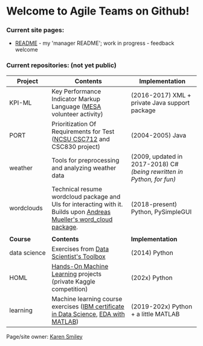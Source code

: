 # Welcome to Agile Teams on Github!

### Current site pages:
* [README](https://agileteams.github.io/manager-README/index.html) - my 'manager README'; work in progress - feedback welcome

### Current repositories: (not yet public)

Project | Contents | Implementation
------- | -------- | --------------
KPI-ML | Key Performance Indicator Markup Language ([MESA](https://github.com/MESAInternational) volunteer activity) | (2016-2017) XML + private Java support package
PORT | Prioritization Of Requirements for Test ([NCSU CSC712](https://projects.ncsu.edu/grad/about-grad/board/CSC712_Course_Action_Form1.pdf) and CSC830 project) | (2004-2005) Java 
weather | Tools for preprocessing and analyzing weather data | (2009, updated in 2017-2018) C# _(being rewritten in Python, for fun)_
wordclouds | Technical resume wordcloud package and UIs for interacting with it. Builds upon [Andreas Mueller's word_cloud package](http://amueller.github.io/word_cloud/). | (2018-present) Python, PySimpleGUI
 | | 
**Course** | **Contents** | **Implementation**
data&nbsp;science | Exercises from [Data Scientist's Toolbox](https://www.coursera.org/course/datascitoolbox) | (2014) Python
HOML | [Hands-On Machine Learning](https://www.oreilly.com/library/view/hands-on-machine-learning/9781492032632/) projects (private Kaggle competition) | (202x) Python
learning | Machine learning course exercises ([IBM certificate in Data Science](https://www.coursera.org/learn/python-for-applied-data-science-ai), [EDA with MATLAB](https://www.coursera.org/learn/exploratory-data-analysis-matlab)) | (2019-202x) Python + a little MATLAB

Page/site owner: [Karen Smiley](https://karen.agileteams.com)
